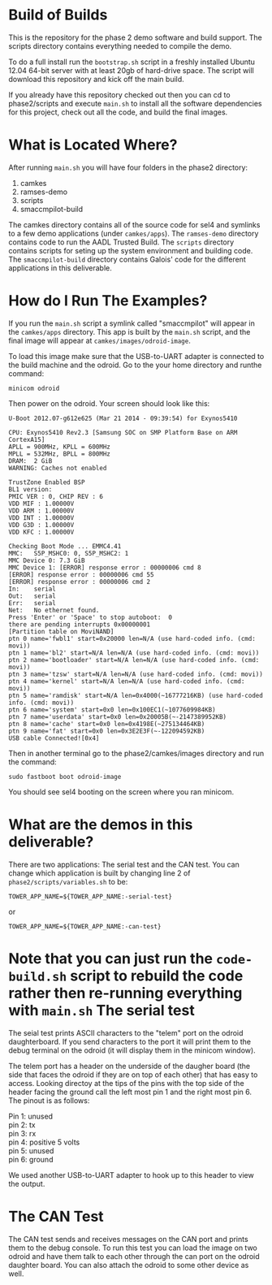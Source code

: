Build of Builds
===============

This is the repository for the phase 2 demo software and build support. The scripts directory contains everything needed to compile the demo.

To do a full install run the `bootstrap.sh` script in a freshly installed Ubuntu 12.04 64-bit server with at least 20gb of hard-drive space. The script will download this repository and kick off the main build.

If you already have this repository checked out then you can cd to phase2/scripts and execute `main.sh` to install all the software dependencies for this project, check out all the code, and build the final images.

What is Located Where?
===============

After running `main.sh` you will have four folders in the phase2 directory:

1. camkes
2. ramses-demo
3. scripts
4. smaccmpilot-build

The camkes directory contains all of the source code for sel4 and symlinks to a few demo applications (under `camkes/apps`). The `ramses-demo` directory contains code to run the AADL Trusted Build. The `scripts` directory contains scripts for seting up the system environment and building code. The `smaccmpilot-build` directory contains Galois' code for the different applications in this deliverable. 

How do I Run The Examples?
===============

If you run the `main.sh` script a symlink called "smaccmpilot" will appear in the `camkes/apps` directory. This app is built by the `main.sh` script, and the final image will appear at `camkes/images/odroid-image`.

To load this image make sure that the USB-to-UART adapter is connected to the build machine and the odroid. Go to the your home directory and runthe command:

```
minicom odroid
```

Then power on the odroid. Your screen should look like this:

```
U-Boot 2012.07-g612e625 (Mar 21 2014 - 09:39:54) for Exynos5410

CPU: Exynos5410 Rev2.3 [Samsung SOC on SMP Platform Base on ARM CortexA15]
APLL = 900MHz, KPLL = 600MHz
MPLL = 532MHz, BPLL = 800MHz
DRAM:  2 GiB
WARNING: Caches not enabled

TrustZone Enabled BSP
BL1 version: 
PMIC VER : 0, CHIP REV : 6
VDD MIF : 1.00000V
VDD ARM : 1.00000V
VDD INT : 1.00000V
VDD G3D : 1.00000V
VDD KFC : 1.00000V

Checking Boot Mode ... EMMC4.41
MMC:   S5P_MSHC0: 0, S5P_MSHC2: 1
MMC Device 0: 7.3 GiB
MMC Device 1: [ERROR] response error : 00000006 cmd 8
[ERROR] response error : 00000006 cmd 55
[ERROR] response error : 00000006 cmd 2
In:    serial
Out:   serial
Err:   serial
Net:   No ethernet found.
Press 'Enter' or 'Space' to stop autoboot:  0 
there are pending interrupts 0x00000001
[Partition table on MoviNAND]
ptn 0 name='fwbl1' start=0x20000 len=N/A (use hard-coded info. (cmd: movi))
ptn 1 name='bl2' start=N/A len=N/A (use hard-coded info. (cmd: movi))
ptn 2 name='bootloader' start=N/A len=N/A (use hard-coded info. (cmd: movi))
ptn 3 name='tzsw' start=N/A len=N/A (use hard-coded info. (cmd: movi))
ptn 4 name='kernel' start=N/A len=N/A (use hard-coded info. (cmd: movi))
ptn 5 name='ramdisk' start=N/A len=0x4000(~16777216KB) (use hard-coded info. (cmd: movi))
ptn 6 name='system' start=0x0 len=0x100EC1(~1077609984KB) 
ptn 7 name='userdata' start=0x0 len=0x20005B(~-2147389952KB)
ptn 8 name='cache' start=0x0 len=0x4198E(~275134464KB) 
ptn 9 name='fat' start=0x0 len=0x3E2E3F(~-122094592KB) 
USB cable Connected![0x4]
```

Then in another terminal go to the phase2/camkes/images directory and run the command:

```
sudo fastboot boot odroid-image
```

You should see sel4 booting on the screen where you ran minicom.

What are the demos in this deliverable?
===============

There are two applications: The serial test and the CAN test. You can change which application is built by changing line 2 of `phase2/scripts/variables.sh` to be:

```
TOWER_APP_NAME=${TOWER_APP_NAME:-serial-test}
```
or
```
TOWER_APP_NAME=${TOWER_APP_NAME:-can-test}
```

**Note that you can just run the `code-build.sh` script to rebuild the code rather then re-running everything with `main.sh`**
The serial test
===============

The seial test prints ASCII characters to the "telem" port on the odroid daughterboard. If you send characters to the port it will print them to the debug terminal on the odroid (it will display them in the minicom window).

The telem port has a header on the underside of the daugher board (the side that faces the odroid if they are on top of each other) that has easy to access. Looking directoy at the tips of the pins with the top side of the header facing the ground call the left most pin 1 and the right most pin 6. The pinout is as follows:

Pin 1: unused<br/>
pin 2: tx<br/>
pin 3: rx<br/>
pin 4: positive 5 volts<br/>
pin 5: unused<br/>
pin 6: ground<br/>

We used another USB-to-UART adapter to hook up to this header to view the output.

The CAN Test
===============

The CAN test sends and receives messages on the CAN port and prints them to the debug console.  To run this test you can load the image on two odroid and have them talk to each other through the can port on the odroid daughter board. You can also attach the odroid to some other device as well.



